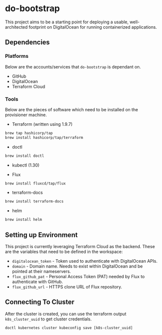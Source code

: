 # do-bootstrap

This project aims to be a starting point for deploying a usable, well-architected footprint on DigitalOcean for running containerized applications.

## Dependencies

### Platforms

Below are the accounts/services that `do-bootstrap` is dependant on.

* GitHub
* DigitalOcean
* Terraform Cloud

### Tools

Below are the pieces of software which need to be installed on the provisioner machine.

* Terraform (written using 1.9.7)

```sh
brew tap hashicorp/tap
brew install hashicorp/tap/terraform
```

* doctl

```sh
brew install doctl
```

* kubectl (1.30)

* Flux

```sh
brew install fluxcd/tap/flux
```

* terraform-docs

```sh
brew install terraform-docs
```

* helm

```sh
brew install helm
```

## Setting up Environment

This project is currently leveraging Terraform Cloud as the backend. These are the variables that need to be defined in the workspace:

* `digitalocean_token` - Token used to authenticate with DigitalOcean APIs.
* `domain` - Domain name. Needs to exist within DigitalOcean and be pointed at their nameservers.
* `flux_github_pat` - Personal Access Token (PAT) needed by Flux to authenticate with GitHub.
* `flux_github_url` - HTTPS clone URL of Flux repository.

## Connecting To Cluster

After the cluster is created, you can use the terraform output `k8s_cluster_uuid` to get cluster credentials.

```
doctl kubernetes cluster kubeconfig save [k8s-cluster_uuid]
```